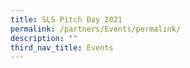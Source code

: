 ```yaml
---
title: SLS Pitch Day 2021
permalink: /partners/Events/permalink/
description: ""
third_nav_title: Events
---
```


